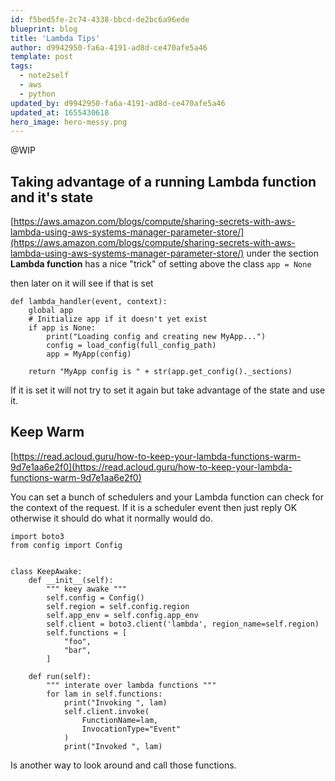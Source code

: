 ```yaml
---
id: f5bed5fe-2c74-4338-bbcd-de2bc6a96ede
blueprint: blog
title: 'Lambda Tips'
author: d9942950-fa6a-4191-ad8d-ce470afe5a46
template: post
tags:
  - note2self
  - aws
  - python
updated_by: d9942950-fa6a-4191-ad8d-ce470afe5a46
updated_at: 1655430618
hero_image: hero-messy.png
---
```

@WIP

## Taking advantage of a running Lambda function and it's state


[https://aws.amazon.com/blogs/compute/sharing-secrets-with-aws-lambda-using-aws-systems-manager-parameter-store/](https://aws.amazon.com/blogs/compute/sharing-secrets-with-aws-lambda-using-aws-systems-manager-parameter-store/) under the section **Lambda function** has a nice "trick" of setting above the class `app = None`

then later on it will see if that is set

```
def lambda_handler(event, context):
    global app
    # Initialize app if it doesn't yet exist
    if app is None:
        print("Loading config and creating new MyApp...")
        config = load_config(full_config_path)
        app = MyApp(config)

    return "MyApp config is " + str(app.get_config()._sections)
```

If it is set it will not try to set it again but take advantage of the state and use it.


## Keep Warm

[https://read.acloud.guru/how-to-keep-your-lambda-functions-warm-9d7e1aa6e2f0](https://read.acloud.guru/how-to-keep-your-lambda-functions-warm-9d7e1aa6e2f0)

You can set a bunch of schedulers and your Lambda function can check for the context of the request. If it is a scheduler event then just reply OK otherwise it should do what it normally would do.

```
import boto3
from config import Config


class KeepAwake:
    def __init__(self):
        """ keey awake """
        self.config = Config()
        self.region = self.config.region
        self.app_env = self.config.app_env
        self.client = boto3.client('lambda', region_name=self.region)
        self.functions = [
            "foo",
            "bar",
        ]

    def run(self):
        """ interate over lambda functions """
        for lam in self.functions:
            print("Invoking ", lam)
            self.client.invoke(
                FunctionName=lam,
                InvocationType="Event"
            )
            print("Invoked ", lam)
```
Is another way to look around and call those functions.